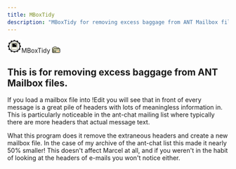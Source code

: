 ```yaml
---
title: MBoxTidy
description: "MBoxTidy for removing excess baggage from ANT Mailbox files"
---
```


<img class="icon" src="icon/util.gif" alt="*" width="32" height="31" />MBoxTidy <a href="../pub/riscos/"><img src="icon/dl0.gif" alt="[0]" width="18" height="14" /></a>

## This is for removing excess baggage from ANT Mailbox files.

If you load a mailbox file into !Edit you will see that in front of
every message is a great pile of headers with lots of meaningless
information in. This is particularly noticeable in the ant-chat
mailing list where typically there are more headers that actual
message text.

What this program does it remove the extraneous headers and create a
new mailbox file. In the case of my archive of the ant-chat list this
made it nearly 50% smaller! This doesn't affect Marcel at all, and if
you weren't in the habit of looking at the headers of e-mails you
won't notice either.
